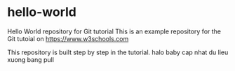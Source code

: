 # hello-world
Hello World repository for Git tutorial
This is an example repository for the Git tutoial on https://www.w3schools.com

This repository is built step by step in the tutorial.
halo baby
cap nhat du lieu xuong bang pull
